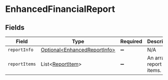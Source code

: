 # EnhancedFinancialReport


## Fields

| Field                                                                      | Type                                                                       | Required                                                                   | Description                                                                |
| -------------------------------------------------------------------------- | -------------------------------------------------------------------------- | -------------------------------------------------------------------------- | -------------------------------------------------------------------------- |
| `reportInfo`                                                               | [Optional\<EnhancedReportInfo>](../../models/shared/EnhancedReportInfo.md) | :heavy_minus_sign:                                                         | N/A                                                                        |
| `reportItems`                                                              | List\<[ReportItem](../../models/shared/ReportItem.md)>                     | :heavy_minus_sign:                                                         | An array of report items.                                                  |